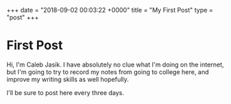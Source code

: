 +++
date = "2018-09-02 00:03:22 +0000"
title = "My First Post"
type = "post"
+++

# First Post

Hi, I'm Caleb Jasik. I have absolutely no clue what I'm doing on the internet,
but I'm going to try to record my notes from going to college here, and improve
my writing skills as well hopefully.

I'll be sure to post here every three days.